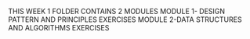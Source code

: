 THIS WEEK 1 FOLDER CONTAINS 2 MODULES 
MODULE 1- DESIGN PATTERN AND PRINCIPLES EXERCISES
MODULE 2-DATA STRUCTURES AND ALGORITHMS EXERCISES
